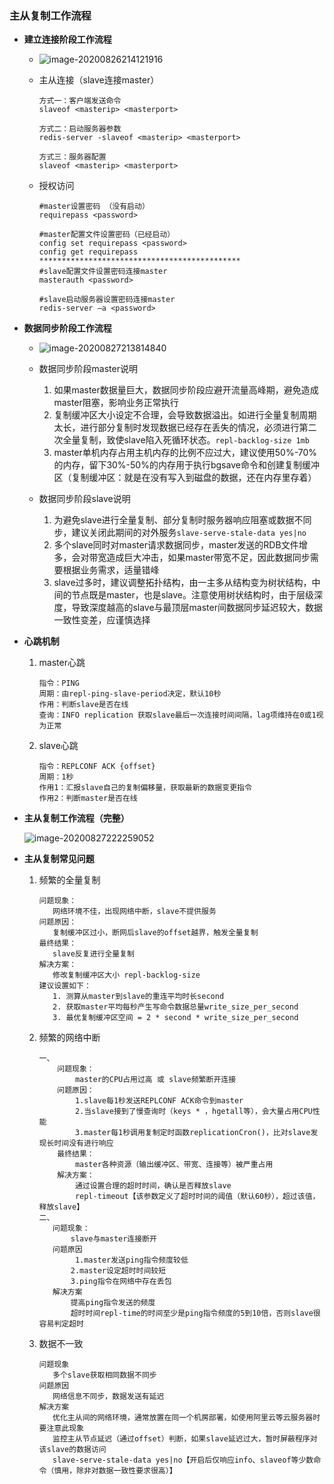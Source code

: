 ### 主从复制工作流程

+ **建立连接阶段工作流程**

  + ![image-20200826214121916](C:\Users\星星\AppData\Roaming\Typora\typora-user-images\image-20200826214121916.png)

  + 主从连接（slave连接master）

    ```
    方式一：客户端发送命令
    slaveof <masterip> <masterport>
    
    方式二：启动服务器参数
    redis-server -slaveof <masterip> <masterport>
    
    方式三：服务器配置
    slaveof <masterip> <masterport>
    ```

  + 授权访问

    ```
    #master设置密码 （没有启动）
    requirepass <password>
    
    #master配置文件设置密码（已经启动）
    config set requirepass <password>
    config get requirepass
    *********************************************
    #slave配置文件设置密码连接master
    masterauth <password>
    
    #slave启动服务器设置密码连接master
    redis-server –a <password>
    ```

+ **数据同步阶段工作流程**

  + ![image-20200827213814840](C:\Users\星星\AppData\Roaming\Typora\typora-user-images\image-20200827213814840.png)

  + 数据同步阶段master说明
    1. 如果master数据量巨大，数据同步阶段应避开流量高峰期，避免造成master阻塞，影响业务正常执行
    2. 复制缓冲区大小设定不合理，会导致数据溢出。如进行全量复制周期太长，进行部分复制时发现数据已经存在丢失的情况，必须进行第二次全量复制，致使slave陷入死循环状态。`repl-backlog-size 1mb`
    3. master单机内存占用主机内存的比例不应过大，建议使用50%-70%的内存，留下30%-50%的内存用于执行bgsave命令和创建复制缓冲区（复制缓冲区：就是在没有写入到磁盘的数据，还在内存里存着）
  + 数据同步阶段slave说明
    1. 为避免slave进行全量复制、部分复制时服务器响应阻塞或数据不同步，建议关闭此期间的对外服务`slave-serve-stale-data yes|no`
    2. 多个slave同时对master请求数据同步，master发送的RDB文件增多，会对带宽造成巨大冲击，如果master带宽不足，因此数据同步需要根据业务需求，适量错峰
    3. slave过多时，建议调整拓扑结构，由一主多从结构变为树状结构，中间的节点既是master，也是slave。注意使用树状结构时，由于层级深度，导致深度越高的slave与最顶层master间数据同步延迟较大，数据一致性变差，应谨慎选择

+ **心跳机制**

  1. master心跳

     ```
     指令：PING
     周期：由repl-ping-slave-period决定，默认10秒 
     作用：判断slave是否在线
     查询：INFO replication 获取slave最后一次连接时间间隔，lag项维持在0或1视为正常
     ```

  2. slave心跳

     ```
     指令：REPLCONF ACK {offset}
     周期：1秒
     作用1：汇报slave自己的复制偏移量，获取最新的数据变更指令
     作用2：判断master是否在线
     ```

+ **主从复制工作流程（完整）**

  ![image-20200827222259052](C:\Users\星星\AppData\Roaming\Typora\typora-user-images\image-20200827222259052.png)

+ **主从复制常见问题**

  1. 频繁的全量复制

     ```
     问题现象：
     	网络环境不佳，出现网络中断，slave不提供服务
     问题原因：
     	复制缓冲区过小，断网后slave的offset越界，触发全量复制
     最终结果：
     	slave反复进行全量复制
     解决方案：
     	修改复制缓冲区大小 repl-backlog-size
     建议设置如下：
     	1. 测算从master到slave的重连平均时长second
     	2. 获取master平均每秒产生写命令数据总量write_size_per_second
     	3. 最优复制缓冲区空间 = 2 * second * write_size_per_second
     ```

  2. 频繁的网络中断

     ```
     一、
         问题现象： 
             master的CPU占用过高 或 slave频繁断开连接
         问题原因：
             1.slave每1秒发送REPLCONF ACK命令到master 
             2.当slave接到了慢查询时（keys * ，hgetall等），会大量占用CPU性能
             3.master每1秒调用复制定时函数replicationCron()，比对slave发现长时间没有进行响应
         最终结果：
             master各种资源（输出缓冲区、带宽、连接等）被严重占用
         解决方案：
             通过设置合理的超时时间，确认是否释放slave
             repl-timeout【该参数定义了超时时间的阈值（默认60秒），超过该值，释放slave】
     二、
     	问题现象：
     		slave与master连接断开
     	问题原因
             1.master发送ping指令频度较低
     		2.master设定超时时间较短
     		3.ping指令在网络中存在丢包
     	解决方案
     		提高ping指令发送的频度
     		超时时间repl-time的时间至少是ping指令频度的5到10倍，否则slave很容易判定超时
     ```

  3. 数据不一致

     ```
     问题现象
        多个slave获取相同数据不同步
     问题原因
        网络信息不同步，数据发送有延迟
     解决方案
        优化主从间的网络环境，通常放置在同一个机房部署，如使用阿里云等云服务器时要注意此现象
        监控主从节点延迟（通过offset）判断，如果slave延迟过大，暂时屏蔽程序对该slave的数据访问
        slave-serve-stale-data yes|no【开启后仅响应info、slaveof等少数命令（慎用，除非对数据一致性要求很高）】
     ```

